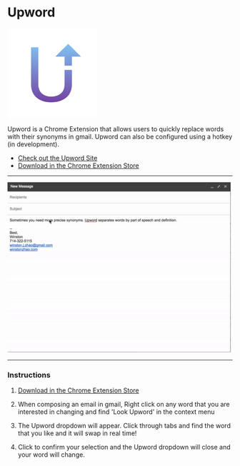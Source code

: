 # Upword

<img src="docs/upword-logo.png" style="width:200px">

Upword is a Chrome Extension that allows users to quickly replace words with their synonyms in gmail. Upword can also be configured using a hotkey (in development).

+ [Check out the Upword Site](https://winstonjz.github.io/upword-site/)
+ [Download in the Chrome Extension Store](https://chrome.google.com/webstore/detail/upword/caccnpmojcgaglgnmbchfodecmfkcjkl?authuser=3)

<hr>
<img src="docs/upword-example.gif" style="width:500px">
<hr>

### Instructions


1. [Download in the Chrome Extension Store](https://chrome.google.com/webstore/detail/upword/caccnpmojcgaglgnmbchfodecmfkcjkl?authuser=3)

2. When composing an email in gmail, Right click on any word that you are interested in changing and find 'Look Upword' in the context menu

3. The Upword dropdown will appear. Click through tabs and find the word that you like and it will swap in real time!

4. Click to confirm your selection and the Upword dropdown will close and your word will change.
